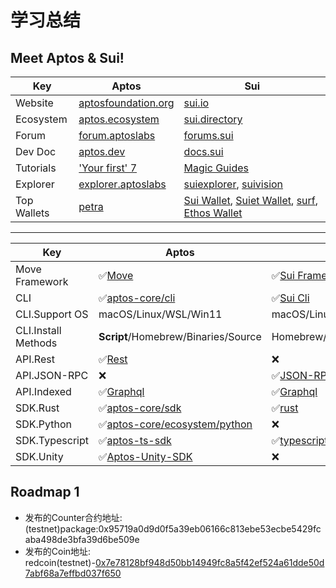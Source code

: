 # 学习总结

## Meet Aptos & Sui!

|Key|Aptos|Sui|
|---|---|---|
|Website|[aptosfoundation.org](https://aptosfoundation.org/)|[sui.io](https://sui.io)|
|Ecosystem|[aptos.ecosystem](https://aptosfoundation.org/ecosystem/projects/all)|[sui.directory](https://sui.directory/)|
|Forum|[forum.aptoslabs](https://forum.aptoslabs.com/)|[forums.sui](https://forums.sui.io/)|
|Dev Doc|[aptos.dev](https://aptos.dev/)|[docs.sui](https://docs.sui.io)|
|Tutorials|['Your first' 7](https://aptos.dev/tutorials)|[Magic Guides](https://docs.sui.io/guides/developer)|
|Explorer|[explorer.aptoslabs](https://explorer.aptoslabs.com/)|[suiexplorer](https://suiexplorer.com/), [suivision](https://suivision.xyz/)|
|Top Wallets|[petra](https://petra.app/)|[Sui Wallet](https://chrome.google.com/webstore/detail/opcgpfmipidbgpenhmajoajpbobppdil), [Suiet Wallet](https://chrome.google.com/webstore/detail/suiet-sui-wallet/khpkpbbcccdmmclmpigdgddabeilkdpd), [surf](https://surf.tech), [Ethos Wallet](https://ethoswallet.xyz/)|
---
|Key|Aptos|Sui|
|---|---|---|
|Move Framework|✅[Move](https://aptos.dev/reference/move)|✅[Sui Framework](https://github.com/MystenLabs/sui/tree/main/crates/sui-framework/docs)|
|CLI|✅[aptos-core/cli](https://github.com/aptos-labs/aptos-core/releases?q=cli&expanded=true)|✅[Sui Cli](https://github.com/MystenLabs/sui)|
|CLI.Support OS|macOS/Linux/WSL/Win11|macOS/Linux/WSL/Win11|
|CLI.Install Methods|**Script**/Homebrew/Binaries/Source|Homebrew/Binaries/Source/**Docker**|
|API.Rest|✅[Rest](https://aptos.dev/apis/fullnode-rest-api)|❌|
|API.JSON-RPC|❌|✅[JSON-RPC](https://docs.sui.io/references/sui-api)|
|API.Indexed|✅[Graphql](https://aptos.dev/indexer/indexer-landing)|✅[Graphql](https://docs.sui.io/references/sui-graphql)|
|SDK.Rust|✅[aptos-core/sdk](https://github.com/aptos-labs/aptos-core/tree/main/sdk)|✅[rust](https://github.com/MystenLabs/sui/tree/main/crates/sui-sdk)|
|SDK.Python|✅[aptos-core/ecosystem/python](https://github.com/aptos-labs/aptos-core/tree/main/ecosystem/python/sdk)|❌|
|SDK.Typescript|✅[aptos-ts-sdk](https://github.com/aptos-labs/aptos-ts-sdk)|✅[typescript](https://sdk.mystenlabs.com/typescript)|
|SDK.Unity|✅[Aptos-Unity-SDK](https://github.com/aptos-labs/Aptos-Unity-SDK)|❌|

## Roadmap 1
- 发布的Counter合约地址: (testnet)package:0x95719a0d9d0f5a39eb06166c813ebe53ecbe5429fcaba498de3bfa39d6be509e
- 发布的Coin地址: redcoin(testnet)-[0x7e78128bf948d50bb14949fc8a5f42ef524a61dde50d7abf68a7effbd037f650](https://suiexplorer.com/object/0x7e78128bf948d50bb14949fc8a5f42ef524a61dde50d7abf68a7effbd037f650?network=testnet)